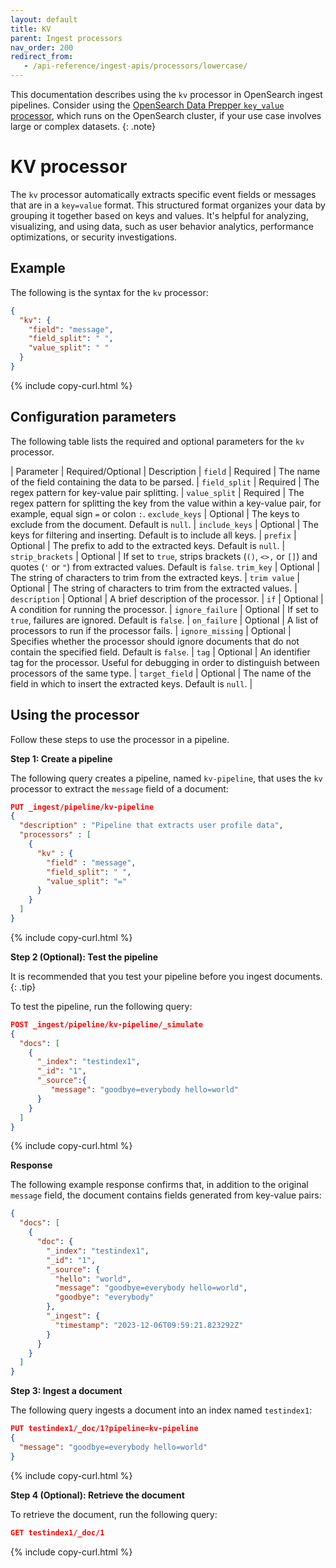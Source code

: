 ```yaml
---
layout: default
title: KV
parent: Ingest processors
nav_order: 200
redirect_from:
   - /api-reference/ingest-apis/processors/lowercase/
---
```


This documentation describes using the `kv` processor in OpenSearch ingest pipelines. Consider using the [OpenSearch Data Prepper `key_value` processor]({{site.url}}{{site.baseurl}}/data-prepper/pipelines/configuration/processors/key-value/), which runs on the OpenSearch cluster, if your use case involves large or complex datasets.
{: .note}

# KV processor

The `kv` processor automatically extracts specific event fields or messages that are in a `key=value` format. This structured format organizes your data by grouping it together based on keys and values. It's helpful for analyzing, visualizing, and using data, such as user behavior analytics, performance optimizations, or security investigations. 

## Example

The following is the syntax for the `kv` processor: 

```json
{
  "kv": {
    "field": "message",
    "field_split": " ",
    "value_split": " "
  }
}
```
{% include copy-curl.html %}

## Configuration parameters

The following table lists the required and optional parameters for the `kv` processor.

| Parameter  | Required/Optional  | Description  |
`field`  | Required  | The name of the field containing the data to be parsed. |
`field_split` | Required | The regex pattern for key-value pair splitting. |
`value_split` | Required | The regex pattern for splitting the key from the value within a key-value pair, for example, equal sign `=` or colon `:`.
`exclude_keys` | Optional | The keys to exclude from the document. Default is `null`. |
`include_keys` | Optional | The keys for filtering and inserting. Default is to include all keys. |
`prefix` | Optional | The prefix to add to the extracted keys. Default is `null`. |
`strip_brackets` | Optional | If set to `true`, strips brackets (`()`, `<>,` or `[]`) and quotes (`'` or `"`) from extracted values. Default is `false`.
`trim_key` | Optional | The string of characters to trim from the extracted keys. | 
`trim value` | Optional | The string of characters to trim from the extracted values. |
`description`  | Optional  | A brief description of the processor.  |
`if` | Optional | A condition for running the processor. |
`ignore_failure` | Optional | If set to `true`, failures are ignored. Default is `false`. |
`on_failure` | Optional | A list of processors to run if the processor fails. |
`ignore_missing`  | Optional  | Specifies whether the processor should ignore documents that do not contain the specified field. Default is `false`.  |
`tag` | Optional | An identifier tag for the processor. Useful for debugging in order to distinguish between processors of the same type. |
`target_field`  | Optional  | The name of the field in which to insert the extracted keys. Default is `null`. |

## Using the processor

Follow these steps to use the processor in a pipeline.

**Step 1: Create a pipeline**

The following query creates a pipeline, named `kv-pipeline`, that uses the `kv` processor to extract the `message` field of a document:

```json
PUT _ingest/pipeline/kv-pipeline
{
  "description" : "Pipeline that extracts user profile data",
  "processors" : [
    {
      "kv" : {
        "field" : "message",
        "field_split": " ",
        "value_split": "="
      }
    }
  ]
}
```
{% include copy-curl.html %}

**Step 2 (Optional): Test the pipeline**

It is recommended that you test your pipeline before you ingest documents.
{: .tip}

To test the pipeline, run the following query:

```json
POST _ingest/pipeline/kv-pipeline/_simulate
{  
  "docs": [  
    {  
      "_index": "testindex1",  
      "_id": "1",  
      "_source":{  
         "message": "goodbye=everybody hello=world"  
      }  
    }  
  ]  
}
```
{% include copy-curl.html %}

**Response**

The following example response confirms that, in addition to the original `message` field, the document contains fields generated from key-value pairs:

```json
{  
  "docs": [  
    {  
      "doc": {  
        "_index": "testindex1",  
        "_id": "1",  
        "_source": {  
          "hello": "world",  
          "message": "goodbye=everybody hello=world",  
          "goodbye": "everybody"  
        },  
        "_ingest": {  
          "timestamp": "2023-12-06T09:59:21.823292Z"  
        }  
      }  
    }  
  ]  
}
```

**Step 3: Ingest a document**

The following query ingests a document into an index named `testindex1`:

```json
PUT testindex1/_doc/1?pipeline=kv-pipeline
{  
  "message": "goodbye=everybody hello=world"  
}  
```
{% include copy-curl.html %}

**Step 4 (Optional): Retrieve the document**

To retrieve the document, run the following query:

```json
GET testindex1/_doc/1
```
{% include copy-curl.html %}
